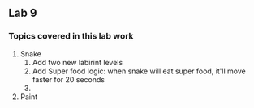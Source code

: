 ## Lab 9

### Topics covered in this lab work

1. Snake 
   1. Add two new labirint levels
   2. Add Super food logic: when snake will eat super food, it'll move faster for 20 seconds
   3. 
2. Paint

